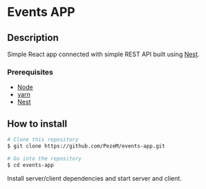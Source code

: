 # Events APP

## Description

Simple React app connected with simple REST API built using [Nest](https://github.com/nestjs/nest).

### Prerequisites

- [Node](https://nodejs.org/en/)
- [yarn](https://classic.yarnpkg.com/en/docs/install)
- [Nest](https://github.com/nestjs/nest)

## How to install

```bash
# Clone this repository
$ git clone https://github.com/PezeM/events-app.git
```

```bash
# Go into the repository
$ cd events-app
```

Install server/client dependencies and start server and client.

